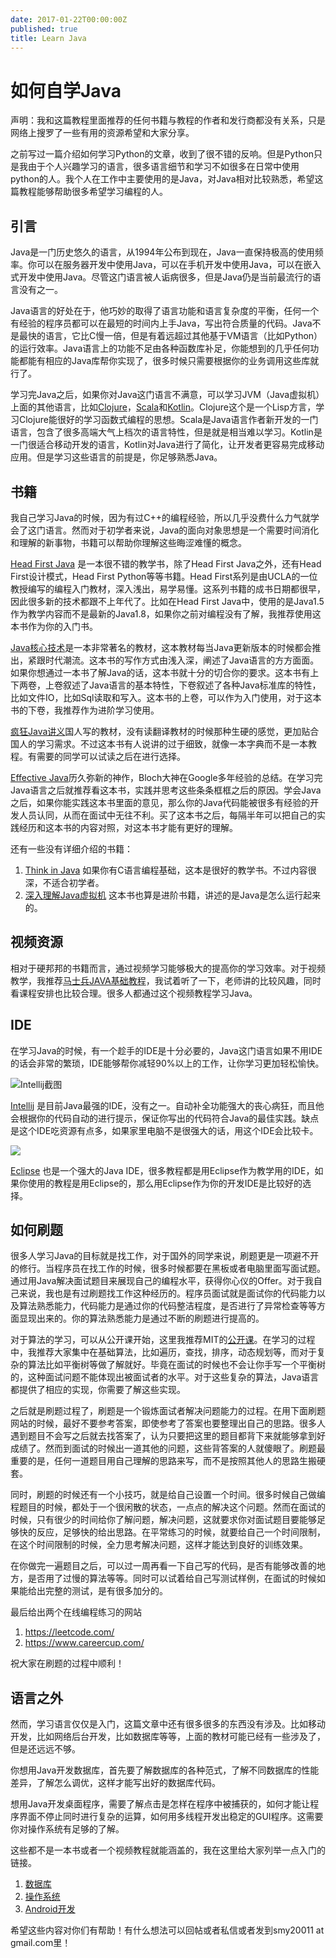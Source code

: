 ```yaml
---
date: 2017-01-22T00:00:00Z
published: true
title: Learn Java
---
```


# 如何自学Java

声明：我和这篇教程里面推荐的任何书籍与教程的作者和发行商都没有关系，只是网络上搜罗了一些有用的资源希望和大家分享。

之前写过一篇介绍如何学习Python的文章，收到了很不错的反响。但是Python只是我由于个人兴趣学习的语言，很多语言细节和学习不如很多在日常中使用python的人。我个人在工作中主要使用的是Java，对Java相对比较熟悉，希望这篇教程能够帮助很多希望学习编程的人。

## 引言

Java是一门历史悠久的语言，从1994年公布到现在，Java一直保持极高的使用频率。你可以在服务器开发中使用Java，可以在手机开发中使用Java，可以在嵌入式开发中使用Java。尽管这门语言被人诟病很多，但是Java仍是当前最流行的语言没有之一。

Java语言的好处在于，他巧妙的取得了语言功能和语言复杂度的平衡，任何一个有经验的程序员都可以在最短的时间内上手Java，写出符合质量的代码。Java不是最快的语言，它比C慢一倍，但是有着远超过其他基于VM语言（比如Python）的运行效率。Java语言上的功能不足由各种函数库补足，你能想到的几乎任何功能都能有相应的Java库帮你实现了，很多时候只需要根据你的业务调用这些库就行了。

学习完Java之后，如果你对Java这门语言不满意，可以学习JVM（Java虚拟机）上面的其他语言，比如[Clojure][Clojure]，[Scala][Scala]和[Kotlin][1]。Clojure这个是一个Lisp方言，学习Clojure能很好的学习函数式编程的思想。Scala是Java语言作者新开发的一门语言，包含了很多高端大气上档次的语言特性，但是就是相当难以学习。Kotlin是一门很适合移动开发的语言，Kotlin对Java进行了简化，让开发者更容易完成移动应用。但是学习这些语言的前提是，你足够熟悉Java。

## 书籍

我自己学习Java的时候，因为有过C++的编程经验，所以几乎没费什么力气就学会了这门语言。然而对于初学者来说，Java的面向对象思想是一个需要时间消化和理解的新事物，书籍可以帮助你理解这些晦涩难懂的概念。

[Head First Java][2] 是一本很不错的教学书，除了Head First Java之外，还有Head First设计模式，Head First Python等等书籍。Head First系列是由UCLA的一位教授编写的编程入门教材，深入浅出，易学易懂。这系列书籍的成书日期都很早，因此很多新的技术都跟不上年代了。比如在Head First Java中，使用的是Java1.5作为教学内容而不是最新的Java1.8，如果你之前对编程没有了解，我推荐使用这本书作为你的入门书。

[Java核心技术][3]是一本非常著名的教材，这本教材每当Java更新版本的时候都会推出，紧跟时代潮流。这本书的写作方式由浅入深，阐述了Java语言的方方面面。如果你想通过一本书了解Java的话，这本书就十分的切合你的要求。这本书有上下两卷，上卷叙述了Java语言的基本特性，下卷叙述了各种Java标准库的特性，比如文件IO，比如Sql读取和写入。这本书的上卷，可以作为入门使用，对于这本书的下卷，我推荐作为进阶学习使用。

[疯狂Java讲义][4]国人写的教材，没有读翻译教材的时候那种生硬的感觉，更加贴合国人的学习需求。不过这本书有人说讲的过于细致，就像一本字典而不是一本教程。有需要的同学可以试读之后在进行选择。

[Effective Java][5]历久弥新的神作，Bloch大神在Google多年经验的总结。在学习完Java语言之后就推荐看这本书，实践并思考这些条条框框之后的原因。学会Java之后，如果你能实践这本书里面的意见，那么你的Java代码能被很多有经验的开发人员认同，从而在面试中无往不利。买了这本书之后，每隔半年可以把自己的实践经历和这本书的内容对照，对这本书才能有更好的理解。

还有一些没有详细介绍的书籍：

1. [Think in Java][6] 如果你有C语言编程基础，这本是很好的教学书。不过内容很深，不适合初学者。
2. [深入理解Java虚拟机][7] 这本书也算是进阶书籍，讲述的是Java是怎么运行起来的。

## 视频资源

相对于硬邦邦的书籍而言，通过视频学习能够极大的提高你的学习效率。对于视频教学，我推荐[马士兵JAVA基础教程][8]，我试着听了一下，老师讲的比较风趣，同时看课程安排也比较合理。很多人都通过这个视频教程学习Java。

## IDE

在学习Java的时候，有一个趁手的IDE是十分必要的，Java这门语言如果不用IDE的话会非常的繁琐，IDE能够帮你减轻90%以上的工作，让你学习更加轻松愉快。

![Intellij截图][9]

[Intellij][10] 是目前Java最强的IDE，没有之一。自动补全功能强大的丧心病狂，而且他会根据你的代码自动的进行提示，保证你写出的代码符合Java的最佳实践。缺点是这个IDE吃资源有点多，如果家里电脑不是很强大的话，用这个IDE会比较卡。

![](http://i1.piimg.com/4851/7653dbb1aa74f3d0.jpg)

[Eclipse][11] 也是一个强大的Java IDE，很多教程都是用Eclipse作为教学用的IDE，如果你使用的教程是用Eclipse的，那么用Eclipse作为你的开发IDE是比较好的选择。

## 如何刷题

很多人学习Java的目标就是找工作，对于国外的同学来说，刷题更是一项避不开的修行。当程序员在找工作的时候，很多时候都要在黑板或者电脑里面写面试题。通过用Java解决面试题目来展现自己的编程水平，获得你心仪的Offer。对于我自己来说，我也是有过刷题找工作这种经历的。程序员面试就是面试你的代码能力以及算法熟悉能力，代码能力是通过你的代码整洁程度，是否进行了异常检查等等方面显现出来的。你的算法熟悉能力是通过不断的刷题进行提高的。

对于算法的学习，可以从公开课开始，这里我推荐MIT的[公开课][12]。在学习的过程中，我推荐大家集中在基础算法，比如遍历，查找，排序，动态规划等，而对于复杂的算法比如平衡树等做了解就好。毕竟在面试的时候也不会让你手写一个平衡树的，这种面试问题不能体现出被面试者的水平。对于这些复杂的算法，Java语言都提供了相应的实现，你需要了解这些实现。

之后就是刷题过程了，刷题是一个锻炼面试者解决问题能力的过程。在用下面刷题网站的时候，最好不要参考答案，即使参考了答案也要整理出自己的思路。很多人遇到题目不会写之后就去找答案了，认为只要把这里的题目都背下来就能够拿到好成绩了。然而到面试的时候出一道其他的问题，这些背答案的人就傻眼了。刷题最重要的是，任何一道题目用自己理解的思路来写，而不是按照其他人的思路生搬硬套。

同时，刷题的时候还有一个小技巧，就是给自己设置一个时间。很多时候自己做编程题目的时候，都处于一个很闲散的状态，一点点的解决这个问题。然而在面试的时候，只有很少的时间给你了解问题，解决问题，这就要求你对面试题目要能够足够快的反应，足够快的给出思路。在平常练习的时候，就要给自己一个时间限制，在这个时间限制的时候，全力思考解决问题，这样才能达到良好的训练效果。

在你做完一遍题目之后，可以过一周再看一下自己写的代码，是否有能够改善的地方，是否用了过慢的算法等等。同时可以试着给自己写测试样例，在面试的时候如果能给出完整的测试，是有很多加分的。

最后给出两个在线编程练习的网站

1. https://leetcode.com/
2. https://www.careercup.com/

祝大家在刷题的过程中顺利！

## 语言之外

然而，学习语言仅仅是入门，这篇文章中还有很多很多的东西没有涉及。比如移动开发，比如网络后台开发，比如数据库等等，上面的教材可能已经有一些涉及了，但是还远远不够。

你想用Java开发数据库，首先要了解数据库的各种范式，了解不同数据库的性能差异，了解怎么调优，这样才能写出好的数据库代码。

想用Java开发桌面程序，需要了解点击是怎样在程序中被捕获的，如何才能让程序界面不停止同时进行复杂的运算，如何用多线程开发出稳定的GUI程序。这需要你对操作系统有足够的了解。

这些都不是一本书或者一个视频教程就能涵盖的，我在这里给大家列举一点入门的链接。

1. [数据库][13]
2. [操作系统][14]
3. [Android开发][15]


希望这些内容对你们有帮助！有什么想法可以回帖或者私信或者发到smy20011 at gmail.com里！

  [Clojure]: https://clojure.org/
  [Scala]: https://www.scala-lang.org/


  [1]: https://kotlinlang.org/
  [2]: https://book.douban.com/subject/2000732/
  [3]: https://book.douban.com/subject/25762168/
  [4]: https://book.douban.com/subject/25959184/
  [5]: https://book.douban.com/subject/3360807/
  [6]: https://book.douban.com/subject/2130190/
  [7]: https://book.douban.com/subject/24722612/
  [8]: http://study.163.com/course/introduction.htm?courseId=342010#/courseDetail
  [9]: https://www.jetbrains.com/idea/img/screenshots/idea_overview_5_1.png
  [10]: http://www.jetbrains.com.cn/idea.html
  [11]: https://eclipse.org/downloads/
  [12]: http://open.163.com/special/opencourse/algorithms.htmlcn/idea.html
  [13]: https://www.zhihu.com/question/52498996
  [14]: https://www.zhihu.com/question/30445231
  [15]: https://android.google.cn/
